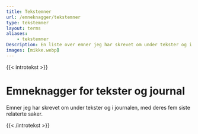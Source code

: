 ```yaml
---
title: Tekstemner
url: /emneknagger/tekstemner
type: tekstemner
layout: terms
aliases:
    - tekstemner
Description: En liste over emner jeg har skrevet om under tekster og i journalen, med deres fem siste relaterte saker.
images: [mikke.webp]
---
```

{{< introtekst >}}
<h1>Emneknagger for tekster og journal</h1>
<p class="ingress">Emner jeg har skrevet om under tekster og i journalen, med deres fem siste relaterte saker.
</p>
{{< /introtekst >}}

